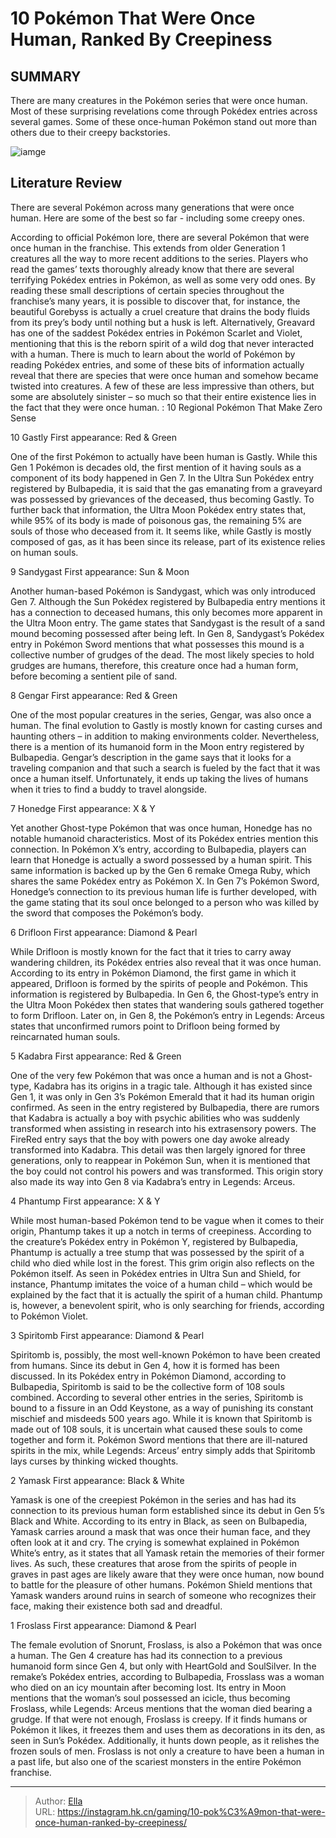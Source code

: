# 10 Pokémon That Were Once Human, Ranked By Creepiness


## SUMMARY 


 There are many creatures in the 
Pokémon 
series that were once human. 
 Most of these surprising revelations come through Pokédex entries across several games. 
 Some of these once-human Pokémon stand out more than others due to their creepy backstories. 

![iamge](https://static1.srcdn.com/wordpress/wp-content/uploads/2023/10/pokemon-that-were-once-human-drifloon-gengar-froslass.jpg)

## Literature Review

There are several Pokémon across many generations that were once human. Here are some of the best so far - including some creepy ones.




According to official Pokémon lore, there are several Pokémon that were once human in the franchise. This extends from older Generation 1 creatures all the way to more recent additions to the series. Players who read the games’ texts thoroughly already know that there are several terrifying Pokédex entries in Pokémon, as well as some very odd ones. By reading these small descriptions of certain species throughout the franchise’s many years, it is possible to discover that, for instance, the beautiful Gorebyss is actually a cruel creature that drains the body fluids from its prey’s body until nothing but a husk is left.
Alternatively, Greavard has one of the saddest Pokédex entries in Pokémon Scarlet and Violet, mentioning that this is the reborn spirit of a wild dog that never interacted with a human. There is much to learn about the world of Pokémon by reading Pokédex entries, and some of these bits of information actually reveal that there are species that were once human and somehow became twisted into creatures. A few of these are less impressive than others, but some are absolutely sinister – so much so that their entire existence lies in the fact that they were once human.
 : 10 Regional Pokémon That Make Zero Sense









 








 10  Gastly 
First appearance: Red &amp; Green


 







One of the first Pokémon to actually have been human is Gastly. While this Gen 1 Pokémon is decades old, the first mention of it having souls as a component of its body happened in Gen 7. In the Ultra Sun Pokédex entry registered by Bulbapedia, it is said that the gas emanating from a graveyard was possessed by grievances of the deceased, thus becoming Gastly.
To further back that information, the Ultra Moon Pokédex entry states that, while 95% of its body is made of poisonous gas, the remaining 5% are souls of those who deceased from it. It seems like, while Gastly is mostly composed of gas, as it has been since its release, part of its existence relies on human souls.





 9  Sandygast 
First appearance: Sun &amp; Moon
        

Another human-based Pokémon is Sandygast, which was only introduced Gen 7. Although the Sun Pokédex registered by Bulbapedia entry mentions it has a connection to deceased humans, this only becomes more apparent in the Ultra Moon entry. The game states that Sandygast is the result of a sand mound becoming possessed after being left.
In Gen 8, Sandygast’s Pokédex entry in Pokémon Sword mentions that what possesses this mound is a collective number of grudges of the dead. The most likely species to hold grudges are humans, therefore, this creature once had a human form, before becoming a sentient pile of sand.





 8  Gengar 
First appearance: Red &amp; Green
        

One of the most popular creatures in the series, Gengar, was also once a human. The final evolution to Gastly is mostly known for casting curses and haunting others – in addition to making environments colder. Nevertheless, there is a mention of its humanoid form in the Moon entry registered by Bulbapedia.
Gengar’s description in the game says that it looks for a traveling companion and that such a search is fueled by the fact that it was once a human itself. Unfortunately, it ends up taking the lives of humans when it tries to find a buddy to travel alongside.





 7  Honedge 
First appearance: X &amp; Y
        

Yet another Ghost-type Pokémon that was once human, Honedge has no notable humanoid characteristics. Most of its Pokédex entries mention this connection. In Pokémon X’s entry, according to Bulbapedia, players can learn that Honedge is actually a sword possessed by a human spirit.
This same information is backed up by the Gen 6 remake Omega Ruby, which shares the same Pokédex entry as Pokémon X. In Gen 7’s Pokémon Sword, Honedge’s connection to its previous human life is further developed, with the game stating that its soul once belonged to a person who was killed by the sword that composes the Pokémon’s body.





 6  Drifloon 
First appearance: Diamond &amp; Pearl


 







While Drifloon is mostly known for the fact that it tries to carry away wandering children, its Pokédex entries also reveal that it was once human. According to its entry in Pokémon Diamond, the first game in which it appeared, Drifloon is formed by the spirits of people and Pokémon. This information is registered by Bulbapedia.
In Gen 6, the Ghost-type’s entry in the Ultra Moon Pokédex then states that wandering souls gathered together to form Drifloon. Later on, in Gen 8, the Pokémon’s entry in Legends: Arceus states that unconfirmed rumors point to Drifloon being formed by reincarnated human souls.





 5  Kadabra 
First appearance: Red &amp; Green
        

One of the very few Pokémon that was once a human and is not a Ghost-type, Kadabra has its origins in a tragic tale. Although it has existed since Gen 1, it was only in Gen 3’s Pokémon Emerald that it had its human origin confirmed. As seen in the entry registered by Bulbapedia, there are rumors that Kadabra is actually a boy with psychic abilities who was suddenly transformed when assisting in research into his extrasensory powers.
The FireRed entry says that the boy with powers one day awoke already transformed into Kadabra. This detail was then largely ignored for three generations, only to reappear in Pokémon Sun, when it is mentioned that the boy could not control his powers and was transformed. This origin story also made its way into Gen 8 via Kadabra’s entry in Legends: Arceus.





 4  Phantump 
First appearance: X &amp; Y
        

While most human-based Pokémon tend to be vague when it comes to their origin, Phantump takes it up a notch in terms of creepiness. According to the creature’s Pokédex entry in Pokémon Y, registered by Bulbapedia, Phantump is actually a tree stump that was possessed by the spirit of a child who died while lost in the forest.
This grim origin also reflects on the Pokémon itself. As seen in Pokédex entries in Ultra Sun and Shield, for instance, Phantump imitates the voice of a human child – which would be explained by the fact that it is actually the spirit of a human child. Phantump is, however, a benevolent spirit, who is only searching for friends, according to Pokémon Violet.





 3  Spiritomb 
First appearance: Diamond &amp; Pearl


 







Spiritomb is, possibly, the most well-known Pokémon to have been created from humans. Since its debut in Gen 4, how it is formed has been discussed. In its Pokédex entry in Pokémon Diamond, according to Bulbapedia, Spiritomb is said to be the collective form of 108 souls combined.
According to several other entries in the series, Spiritomb is bound to a fissure in an Odd Keystone, as a way of punishing its constant mischief and misdeeds 500 years ago. While it is known that Spiritomb is made out of 108 souls, it is uncertain what caused these souls to come together and form it. Pokémon Sword mentions that there are ill-natured spirits in the mix, while Legends: Arceus’ entry simply adds that Spiritomb lays curses by thinking wicked thoughts.





 2  Yamask 
First appearance: Black &amp; White
        

Yamask is one of the creepiest Pokémon in the series and has had its connection to its previous human form established since its debut in Gen 5’s Black and White. According to its entry in Black, as seen on Bulbapedia, Yamask carries around a mask that was once their human face, and they often look at it and cry. The crying is somewhat explained in Pokémon White’s entry, as it states that all Yamask retain the memories of their former lives.
As such, these creatures that arose from the spirits of people in graves in past ages are likely aware that they were once human, now bound to battle for the pleasure of other humans. Pokémon Shield mentions that Yamask wanders around ruins in search of someone who recognizes their face, making their existence both sad and dreadful.





 1  Froslass 
First appearance: Diamond &amp; Pearl
        

The female evolution of Snorunt, Froslass, is also a Pokémon that was once a human. The Gen 4 creature has had its connection to a previous humanoid form since Gen 4, but only with HeartGold and SoulSilver. In the remake’s Pokédex entries, according to Bulbapedia, Frosslass was a woman who died on an icy mountain after becoming lost. Its entry in Moon mentions that the woman’s soul possessed an icicle, thus becoming Froslass, while Legends: Arceus mentions that the woman died bearing a grudge.
If that were not enough, Froslass is creepy. If it finds humans or Pokémon it likes, it freezes them and uses them as decorations in its den, as seen in Sun’s Pokédex. Additionally, it hunts down people, as it relishes the frozen souls of men. Froslass is not only a creature to have been a human in a past life, but also one of the scariest monsters in the entire Pokémon franchise.


---

> Author: [Ella](https://instagram.hk.cn/)  
> URL: https://instagram.hk.cn/gaming/10-pok%C3%A9mon-that-were-once-human-ranked-by-creepiness/  

